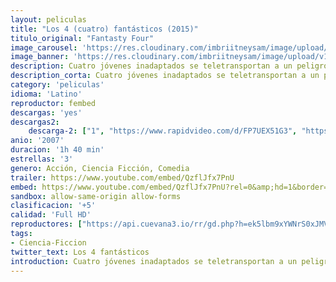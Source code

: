 ```yaml
---
layout: peliculas
title: "Los 4 (cuatro) fantásticos (2015)"
titulo_original: "Fantasty Four"
image_carousel: 'https://res.cloudinary.com/imbriitneysam/image/upload/v1557618170/fantastico3-min.jpg'
image_banner: 'https://res.cloudinary.com/imbriitneysam/image/upload/v1557618171/fantastico-remake-banner-min.jpg'
description: Cuatro jóvenes inadaptados se teletransportan a un peligroso universo alternativo, lo que les confiere extraños poderes. Cuando sus vidas cambian de forma drástica e irremediable, deben aprender a controlar sus nuevas habilidades y trabajar en equipo para salvar al mundo de un viejo conocido que ahora se ha convertido en un temible enemigo. Adaptación contemporánea del equipo de superhéroes de Marvel.
description_corta: Cuatro jóvenes inadaptados se teletransportan a un peligroso universo alternativo, lo que les confiere extraños poderes. Cuando sus vidas cambian de forma drástica e irremediable, deben aprender a controlar sus nuevas habilidades y trabajar en equipo para salvar al mundo de un viejo conocido que ahora se ha convertido en un temible enemigo. Adaptación contemporánea del equipo de superhéroes de Marvel.
category: 'peliculas'
idioma: 'Latino'
reproductor: fembed
descargas: 'yes'
descargas2:
    descarga-2: ["1", "https://www.rapidvideo.com/d/FP7UEX51G3", "https://www.google.com/s2/favicons?domain=www.rapidvideo.com","RapidVideo","https://res.cloudinary.com/imbriitneysam/image/upload/v1541473684/mexico.png", "Latino", "Full HD"]
anio: '2007'
duracion: '1h 40 min'
estrellas: '3'
genero: Acción, Ciencia Ficción, Comedia
trailer: https://www.youtube.com/embed/QzflJfx7PnU
embed: https://www.youtube.com/embed/QzflJfx7PnU?rel=0&amp;hd=1&border=0&wmode=opaque&enablejsapi=1&modestbranding=1&controls=1&showinfo=1
sandbox: allow-same-origin allow-forms
clasificacion: '+5'
calidad: 'Full HD'
reproductores: ["https://api.cuevana3.io/rr/gd.php?h=ek5lbm9xYWNrS0xJMVp5b21KREk0dFBLbjVkaHhkRGdrOG1jbnBpUnhhS1ZycXRrcTd5dXA4ZlpmNTFrazliYnByV0NxcXpWeXJXVXlxdVhyYlRVdzg2U3FadVkyUT09"]
tags:
- Ciencia-Ficcion
twitter_text: Los 4 fantásticos
introduction: Cuatro jóvenes inadaptados se teletransportan a un peligroso universo alternativo, lo que les confiere extraños poderes. Cuando sus vidas cambian de forma drástica e irremediable, deben aprender a controlar sus nuevas habilidades y trabajar en equipo para salvar al mundo de un viejo conocido que ahora se ha convertido en un temible enemigo. Adaptación contemporánea del equipo de superhéroes de Marvel.
---
```













